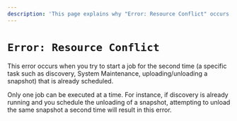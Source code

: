 ```yaml
---
description: 'This page explains why "Error: Resource Conflict" occurs.'
---
```


# `Error: Resource Conflict`

This error occurs when you try to start a job for the second time (a specific
task such as discovery, System Maintenance, uploading/unloading a snapshot) that
is already scheduled.

Only one job can be executed at a time. For instance, if discovery is already
running and you schedule the unloading of a snapshot, attempting to unload the
same snapshot a second time will result in this error.
